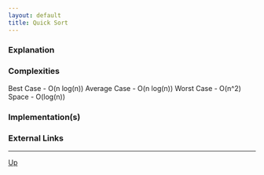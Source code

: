 ```yaml
---
layout: default
title: Quick Sort
---
```


### Explanation

### Complexities

Best Case - O(n log(n))
Average Case - O(n log(n))
Worst Case - O(n^2)
Space - O(log(n))

### Implementation(s)

### External Links

---

[Up](./README.md)
